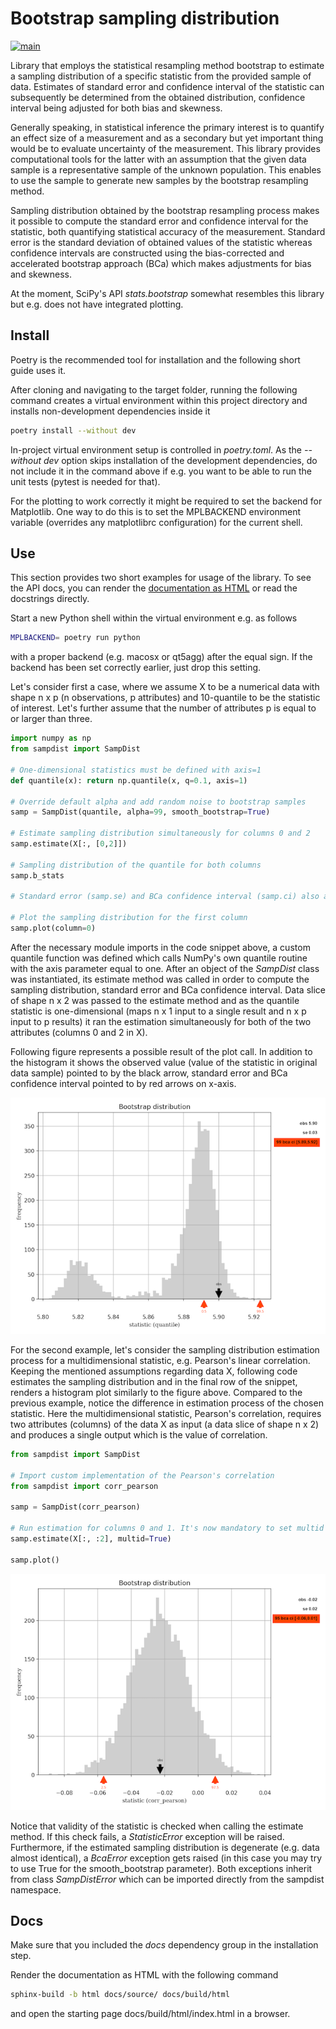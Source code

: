 # Bootstrap sampling distribution #

[![main](https://github.com/elmomoilanen/Bootstrap-sampling-distribution/actions/workflows/main.yml/badge.svg)](https://github.com/elmomoilanen/Bootstrap-sampling-distribution/actions/workflows/main.yml)

Library that employs the statistical resampling method bootstrap to estimate a sampling distribution of a specific statistic from the provided sample of data. Estimates of standard error and confidence interval of the statistic can subsequently be determined from the obtained distribution, confidence interval being adjusted for both bias and skewness.

Generally speaking, in statistical inference the primary interest is to quantify an effect size of a measurement and as a secondary but yet important thing would be to evaluate uncertainty of the measurement. This library provides computational tools for the latter with an assumption that the given data sample is a representative sample of the unknown population. This enables to use the sample to generate new samples by the bootstrap resampling method.

Sampling distribution obtained by the bootstrap resampling process makes it possible to compute the standard error and confidence interval for the statistic, both quantifying statistical accuracy of the measurement. Standard error is the standard deviation of obtained values of the statistic whereas confidence intervals are constructed using the bias-corrected and accelerated bootstrap approach (BCa) which makes adjustments for bias and skewness.

At the moment, SciPy's API *stats.bootstrap* somewhat resembles this library but e.g. does not have integrated plotting.

## Install ##

Poetry is the recommended tool for installation and the following short guide uses it.

After cloning and navigating to the target folder, running the following command creates a virtual environment within this project directory and installs non-development dependencies inside it

```bash
poetry install --without dev
```

In-project virtual environment setup is controlled in *poetry.toml*. As the *--without dev* option skips installation of the development dependencies, do not include it in the command above if e.g. you want to be able to run the unit tests (pytest is needed for that).

For the plotting to work correctly it might be required to set the backend for Matplotlib. One way to do this is to set the MPLBACKEND environment variable (overrides any matplotlibrc configuration) for the current shell.

## Use ##

This section provides two short examples for usage of the library. To see the API docs, you can render the [documentation as HTML](#docs) or read the docstrings directly.

Start a new Python shell within the virtual environment e.g. as follows

```bash
MPLBACKEND= poetry run python
```

with a proper backend (e.g. macosx or qt5agg) after the equal sign. If the backend has been set correctly earlier, just drop this setting.

Let's consider first a case, where we assume X to be a numerical data with shape n x p (n observations, p attributes) and 10-quantile to be the statistic of interest. Let's further assume that the number of attributes p is equal to or larger than three.

```python
import numpy as np
from sampdist import SampDist

# One-dimensional statistics must be defined with axis=1
def quantile(x): return np.quantile(x, q=0.1, axis=1)

# Override default alpha and add random noise to bootstrap samples
samp = SampDist(quantile, alpha=99, smooth_bootstrap=True)

# Estimate sampling distribution simultaneously for columns 0 and 2
samp.estimate(X[:, [0,2]])

# Sampling distribution of the quantile for both columns
samp.b_stats

# Standard error (samp.se) and BCa confidence interval (samp.ci) also available

# Plot the sampling distribution for the first column
samp.plot(column=0)
```

After the necessary module imports in the code snippet above, a custom quantile function was defined which calls NumPy's own quantile routine with the axis parameter equal to one. After an object of the *SampDist* class was instantiated, its estimate method was called in order to compute the sampling distribution, standard error and BCa confidence interval. Data slice of shape n x 2 was passed to the estimate method and as the quantile statistic is one-dimensional (maps n x 1 input to a single result and n x p input to p results) it ran the estimation simultaneously for both of the two attributes (columns 0 and 2 in X).

Following figure represents a possible result of the plot call. In addition to the histogram it shows the observed value (value of the statistic in original data sample) pointed to by the black arrow, standard error and BCa confidence interval pointed to by red arrows on x-axis.

![](docs/boostrap_distribution_quantile.png)

For the second example, let's consider the sampling distribution estimation process for a multidimensional statistic, e.g. Pearson's linear correlation. Keeping the mentioned assumptions regarding data X, following code estimates the sampling distribution and in the final row of the snippet, renders a histogram plot similarly to the figure above. Compared to the previous example, notice the difference in estimation process of the chosen statistic. Here the multidimensional statistic, Pearson's correlation, requires two attributes (columns) of the data X as input (a data slice of shape n x 2) and produces a single output which is the value of correlation.

```python
from sampdist import SampDist

# Import custom implementation of the Pearson's correlation
from sampdist import corr_pearson

samp = SampDist(corr_pearson)

# Run estimation for columns 0 and 1. It's now mandatory to set multid to True
samp.estimate(X[:, :2], multid=True)

samp.plot()
```

![](docs/bootstrap_distribution_corr.png)

Notice that validity of the statistic is checked when calling the estimate method. If this check fails, a *StatisticError* exception will be raised. Furthermore, if the estimated sampling distribution is degenerate (e.g. data almost identical), a *BcaError* exception gets raised (in this case you may try to use True for the smooth_bootstrap parameter). Both exceptions inherit from class *SampDistError* which can be imported directly from the sampdist namespace.

## Docs ##

Make sure that you included the *docs* dependency group in the installation step.

Render the documentation as HTML with the following command

```bash
sphinx-build -b html docs/source/ docs/build/html
```

and open the starting page docs/build/html/index.html in a browser.

